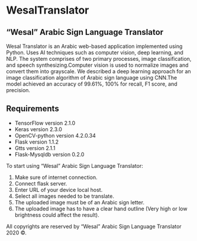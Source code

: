 # WesalTranslator

## “Wesal” Arabic Sign Language Translator

Wesal Translator is an Arabic web-based application implemented using Python. Uses AI techniques such as computer vision, deep learning, and NLP. The system comprises of two primary processes, image classification, and speech synthesizing.Computer vision is used to normalize images and convert them into grayscale. We described a deep learning approach for an image classification algorithm of Arabic sign language using CNN.The model achieved an accuracy of 99.61%, 100% for recall, F1 score, and precision. 

## Requirements 
* TensorFlow version 2.1.0
* Keras version 2.3.0
* OpenCV-python version 4.2.0.34
* Flask version 1.1.2
* Gtts version 2.1.1 
* Flask-Mysqldb version 0.2.0

To start using “Wesal” Arabic Sign Language Translator:

1.	Make sure of internet connection.
2.	Connect flask server.
3.	Enter URL of your device local host.
4.	Select all images needed to be translate.
5.	The uploaded image must be of an Arabic sign letter. 
6.	The uploaded image has to have a clear hand outline (Very high or low brightness could affect the result). 


All copyrights are reserved by “Wesal” Arabic Sign Language Translator 2020 ©.
